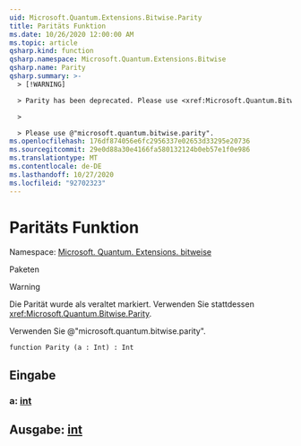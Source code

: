 ```yaml
---
uid: Microsoft.Quantum.Extensions.Bitwise.Parity
title: Paritäts Funktion
ms.date: 10/26/2020 12:00:00 AM
ms.topic: article
qsharp.kind: function
qsharp.namespace: Microsoft.Quantum.Extensions.Bitwise
qsharp.name: Parity
qsharp.summary: >-
  > [!WARNING]

  > Parity has been deprecated. Please use <xref:Microsoft.Quantum.Bitwise.Parity> instead.

  >

  > Please use @"microsoft.quantum.bitwise.parity".
ms.openlocfilehash: 176df874056e6fc2956337e02653d33295e20736
ms.sourcegitcommit: 29e0d88a30e4166fa580132124b0eb57e1f0e986
ms.translationtype: MT
ms.contentlocale: de-DE
ms.lasthandoff: 10/27/2020
ms.locfileid: "92702323"
---
```

# <a name="parity-function"></a>Paritäts Funktion

Namespace: [Microsoft. Quantum. Extensions. bitweise](xref:Microsoft.Quantum.Extensions.Bitwise)

Paketen [](https://nuget.org/packages/)


> [!WARNING]
> Die Parität wurde als veraltet markiert. Verwenden Sie stattdessen <xref:Microsoft.Quantum.Bitwise.Parity>.
>
> Verwenden Sie @"microsoft.quantum.bitwise.parity".



```qsharp
function Parity (a : Int) : Int
```


## <a name="input"></a>Eingabe

### <a name="a--int"></a>a: [int](xref:microsoft.quantum.lang-ref.int)





## <a name="output--int"></a>Ausgabe: [int](xref:microsoft.quantum.lang-ref.int)

